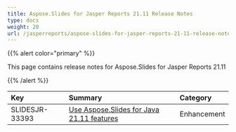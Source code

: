 ```yaml
---
title: Aspose.Slides for Jasper Reports 21.11 Release Notes
type: docs
weight: 20
url: /jasperreports/aspose-slides-for-jasper-reports-21-11-release-notes/
---
```


{{% alert color="primary" %}} 

This page contains release notes for Aspose.Slides for Jasper Reports 21.11

{{% /alert %}} 

|**Key**|**Summary**|**Category**|
| :- | :- | :- |
|SLIDESJR-33393|[Use Aspose.Slides for Java 21.11 features](/slides/java/aspose-slides-for-java-21-11-release-notes/)|Enhancement|